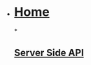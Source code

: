 <!-- docs/_sidebar.md -->
* [<h1>Home</h1>](/)
*[<h2>Server Side API</h2>](Block_A/README.md)

<!--
* [<h1>Home</h1>](/)
* [<h2>Client Side React</h2>](Block_1/README.md)
* [<h2>Javascript features</h2>](Block_JS/README.md)
* [<h2>Server Side API</h2>](Block_4/README.md)
* [<h2>Client & API</h2>](Block_5/README.md)
* -->
